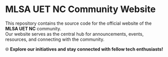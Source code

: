 # MLSA UET NC Community Website  

This repository contains the source code for the official website of the **MLSA UET NC** community.  
Our website serves as the central hub for announcements, events, resources, and connecting with the community.  

🌐 **Explore our initiatives and stay connected with fellow tech enthusiasts!**  